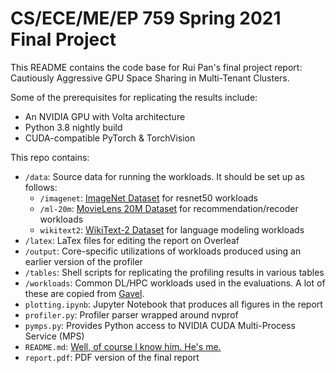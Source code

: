 # CS/ECE/ME/EP 759 Spring 2021 Final Project

This README contains the code base for Rui Pan's final project report: Cautiously Aggressive GPU Space Sharing in Multi-Tenant Clusters.

Some of the prerequisites for replicating the results include:

* An NVIDIA GPU with Volta architecture
* Python 3.8 nightly build
* CUDA-compatible PyTorch & TorchVision

This repo contains:

* `/data`: Source data for running the workloads. It should be set up as follows:
	* `/imagenet`: [ImageNet Dataset](https://image-net.org/download-images.php) for resnet50 workloads
	* `/ml-20m`: [MovieLens 20M Dataset](https://grouplens.org/datasets/movielens/20m/) for recommendation/recoder workloads
	* `wikitext2`: [WikiText-2 Dataset](https://github.com/pytorch/examples/tree/master/word_language_model/data/wikitext-2) for language modeling workloads
* `/latex`: LaTex files for editing the report on Overleaf
* `/output`: Core-specific utilizations of workloads produced using an earlier version of the profiler
* `/tables`: Shell scripts for replicating the profiling results in various tables
* `/workloads`: Common DL/HPC workloads used in the evaluations. A lot of these are copied from [Gavel](https://github.com/stanford-futuredata/gavel).
* `plotting.ipynb`: Jupyter Notebook that produces all figures in the report
* `profiler.py`: Profiler parser wrapped around nvprof
* `pymps.py`: Provides Python access to NVIDIA CUDA Multi-Process Service (MPS)
* `README.md`: [Well, of course I know him. He's me.](kenobi.jpg)
* `report.pdf`: PDF version of the final report